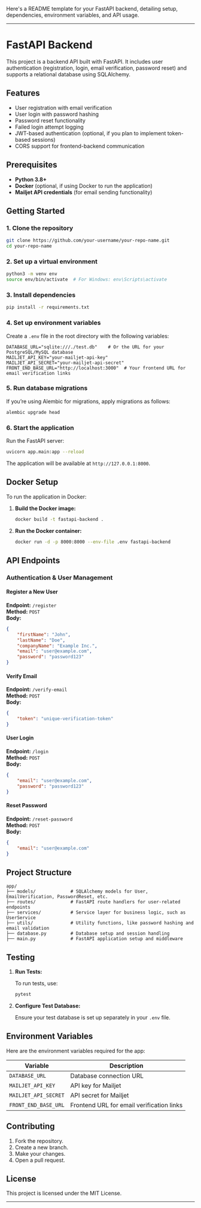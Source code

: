 Here's a README template for your FastAPI backend, detailing setup, dependencies, environment variables, and API usage.

---

# FastAPI Backend

This project is a backend API built with FastAPI. It includes user authentication (registration, login, email verification, password reset) and supports a relational database using SQLAlchemy.

## Features

- User registration with email verification
- User login with password hashing
- Password reset functionality
- Failed login attempt logging
- JWT-based authentication (optional, if you plan to implement token-based sessions)
- CORS support for frontend-backend communication

## Prerequisites

- **Python 3.8+**
- **Docker** (optional, if using Docker to run the application)
- **Mailjet API credentials** (for email sending functionality)

## Getting Started

### 1. Clone the repository

```bash
git clone https://github.com/your-username/your-repo-name.git
cd your-repo-name
```

### 2. Set up a virtual environment

```bash
python3 -m venv env
source env/bin/activate  # For Windows: env\Scripts\activate
```

### 3. Install dependencies

```bash
pip install -r requirements.txt
```

### 4. Set up environment variables

Create a `.env` file in the root directory with the following variables:

```plaintext
DATABASE_URL="sqlite:///./test.db"    # Or the URL for your PostgreSQL/MySQL database
MAILJET_API_KEY="your-mailjet-api-key"
MAILJET_API_SECRET="your-mailjet-api-secret"
FRONT_END_BASE_URL="http://localhost:3000"  # Your frontend URL for email verification links
```

### 5. Run database migrations

If you’re using Alembic for migrations, apply migrations as follows:

```bash
alembic upgrade head
```

### 6. Start the application

Run the FastAPI server:

```bash
uvicorn app.main:app --reload
```

The application will be available at `http://127.0.0.1:8000`.

## Docker Setup

To run the application in Docker:

1. **Build the Docker image:**

    ```bash
    docker build -t fastapi-backend .
    ```

2. **Run the Docker container:**

    ```bash
    docker run -d -p 8000:8000 --env-file .env fastapi-backend
    ```

## API Endpoints

### Authentication & User Management

#### Register a New User

**Endpoint:** `/register`  
**Method:** `POST`  
**Body:** 

```json
{
    "firstName": "John",
    "lastName": "Doe",
    "companyName": "Example Inc.",
    "email": "user@example.com",
    "password": "password123"
}
```

#### Verify Email

**Endpoint:** `/verify-email`  
**Method:** `POST`  
**Body:** 

```json
{
    "token": "unique-verification-token"
}
```

#### User Login

**Endpoint:** `/login`  
**Method:** `POST`  
**Body:** 

```json
{
    "email": "user@example.com",
    "password": "password123"
}
```

#### Reset Password

**Endpoint:** `/reset-password`  
**Method:** `POST`  
**Body:** 

```json
{
    "email": "user@example.com"
}
```

## Project Structure

```plaintext
app/
├── models/             # SQLAlchemy models for User, EmailVerification, PasswordReset, etc.
├── routes/             # FastAPI route handlers for user-related endpoints
├── services/           # Service layer for business logic, such as UserService
├── utils/              # Utility functions, like password hashing and email validation
├── database.py         # Database setup and session handling
├── main.py             # FastAPI application setup and middleware
```

## Testing

1. **Run Tests:**

    To run tests, use:

    ```bash
    pytest
    ```

2. **Configure Test Database:**

    Ensure your test database is set up separately in your `.env` file.

## Environment Variables

Here are the environment variables required for the app:

| Variable             | Description                                     |
| -------------------- | ----------------------------------------------- |
| `DATABASE_URL`       | Database connection URL                         |
| `MAILJET_API_KEY`    | API key for Mailjet                             |
| `MAILJET_API_SECRET` | API secret for Mailjet                          |
| `FRONT_END_BASE_URL` | Frontend URL for email verification links       |

## Contributing

1. Fork the repository.
2. Create a new branch.
3. Make your changes.
4. Open a pull request.

## License

This project is licensed under the MIT License.

---